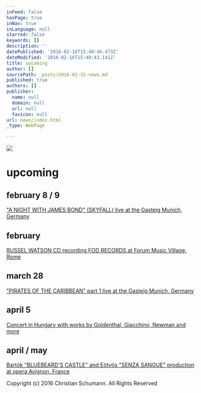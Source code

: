 ```yaml
---
inFeed: false
hasPage: true
inNav: true
inLanguage: null
starred: false
keywords: []
description: ''
datePublished: '2016-02-16T15:40:46.473Z'
dateModified: '2016-02-16T15:40:43.141Z'
title: upcoming
author: []
sourcePath: _posts/2016-01-31-news.md
published: true
authors: []
publisher:
  name: null
  domain: null
  url: null
  favicon: null
url: news/index.html
_type: WebPage

---
```

![](https://s3-us-west-2.amazonaws.com/the-grid-img/p/4905a3e58b84df55127d81b28fae9701d74e48e0.jpg)

# upcoming

## february 8 / 9

["A NIGHT WITH JAMES BOND" (SKYFALL) live at the Gasteig Munich, Germany][0]

## february

[RUSSEL WATSON CD recording,][1][FOD RECORDS ][2][at Forum Music Village, Rome][3]

## march 28

["PIRATES OF THE CARIBBEAN" part 1 live at the Gasteig Munich, Germany][4]

## april 5[][4]

[Concert in Hungary with works by Goldenthal, Giacchino, Newman and more][5]

## april / may

[Bartók "BLUEBEARD'S CASTLE" and Eötvös "SENZA SANGUE" production at opera Avignon, France][6]

Copyright (c) 2016 Christian Schumann. All Rights Reserved

[][4]

[0]: http://www.muenchenevent.de/veranstaltungen/Eine_Nacht_mit_James_Bond-3431.html#__utma=239463644.2018674490.1454261112.1454261112.1454261112.1&__utmb=239463644.9.8.1454261353037&__utmc=239463644&__utmx=-&__utmz=239463644.1454261112.1.1.utmcsr=google|utmccn=%28organic%29|utmcmd=organic|utmctr=%28not%20provided%29&__utmv=-&__utmk=68615506
[1]: http://russellwatson.com/
[2]: http://fodrecords.com/
[3]: https://milocostudios.com/studios/forum-studios---studio-a/intro/
[4]: http://www.muenchenevent.de/veranstaltungen/Fluch_der_Karibik-3446.html
[5]: http://www.pfz.hu/en/rendezvenyeink/koncert/music-by/2016-04-05/881
[6]: http://operagrandavignon.fr/en/spectacles/senza-sangue-le-chateau-de-barbe-bleue/